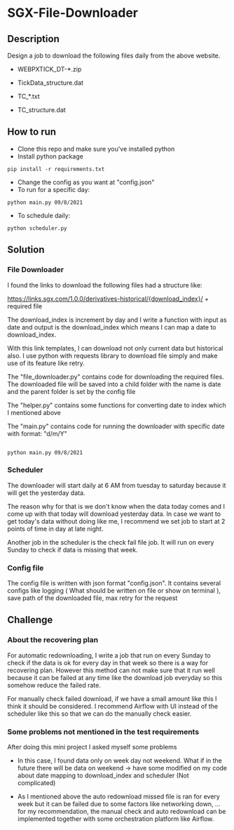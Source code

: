 # SGX-File-Downloader

## Description


Design a job to download the following files daily from the above website.

* WEBPXTICK_DT-*.zip

* TickData_structure.dat

*  TC_*.txt

* TC_structure.dat

## How to run
* Clone this repo and make sure you've installed python
* Install python package 

```
pip install -r requirements.txt
```

* Change the config as you want at "config.json"
* To run for a specific day:

```python3
python main.py 09/8/2021
```

* To schedule daily:
```python3
python scheduler.py
```
## Solution

### File Downloader

I found the links to download the following files had a structure like:

https://links.sgx.com/1.0.0/derivatives-historical/{download_index}/ + required file


The download_index is increment by day and I write a function with input as date and output is the download_index which means I can map a date to download_index.
  
With this link templates, I can download not only current data but historical also. I use python with requests library to download file simply and make use of its feature like retry.

The "file_downloader.py" contains code for downloading the required files. The downloaded file will be saved into a child folder with the name is date and the parent folder is set by the config file
  

The "helper.py" contains some functions for converting date to index which I mentioned above


The "main.py" contains code for running the downloader with specific date with format: "d/m/Y"

```python3

python main.py 09/8/2021

```

### Scheduler

The downloader will start daily at 6 AM from tuesday to saturday because it will get the yesterday data.

The reason why for that is we don't know when the data today comes and I come up with that today will download yesterday data. In case we want to get today's data without doing like me, I recommend we set job to start at 2 points of time in day at late night.

Another job in the scheduler is the check fail file job. It will run on every Sunday to check if data is missing that week.

### Config file

The config file is written with json format "config.json". It contains several configs like logging ( What should be written on file or show on terminal ), save path of the downloaded file, max retry for the request

## Challenge

### About the recovering plan
For automatic redownloading, I write a job that run on every Sunday to check if the data is ok for every day in that week so there is a way for recovering plan. However this method can not make sure that it run well because it can be failed at any time like the download job everyday so this somehow reduce the failed rate.

For manually check failed download, if we have a small amount like this I think it should be considered. I recommend Airflow with UI instead of the scheduler like this so that we can do the manually check easier.


### Some problems not mentioned in the test requirements

After doing this mini project I asked myself some problems

* In this case, I found data only on week day not weekend. What if in the future there will be data on weekend -> have some modified on my code about date mapping to download_index and scheduler (Not complicated)

* As I mentioned above the auto redownload missed file is ran for every week but it can be failed due to some factors like networking down, ... for my recommendation, the manual check and auto redownload can be implemented together with some orchestration platform like Airflow.

